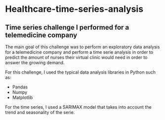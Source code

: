 # Healthcare-time-series-analysis
## Time series challenge I performed for a telemedicine company

The main goal of this challenge was to perform an exploratory data analysis for a telemedicine company and perform a time serie analysis in order to predict the amount of nurses 
their virtual clinic would need in order to answer the growing demand.

For this challenge, I used the typical data analysis libraries in Python such as:
- Pandas
- Numpy
- Matplotlib

For the time series, I used a SARIMAX model that takes into account the trend and seasonality of the serie.
